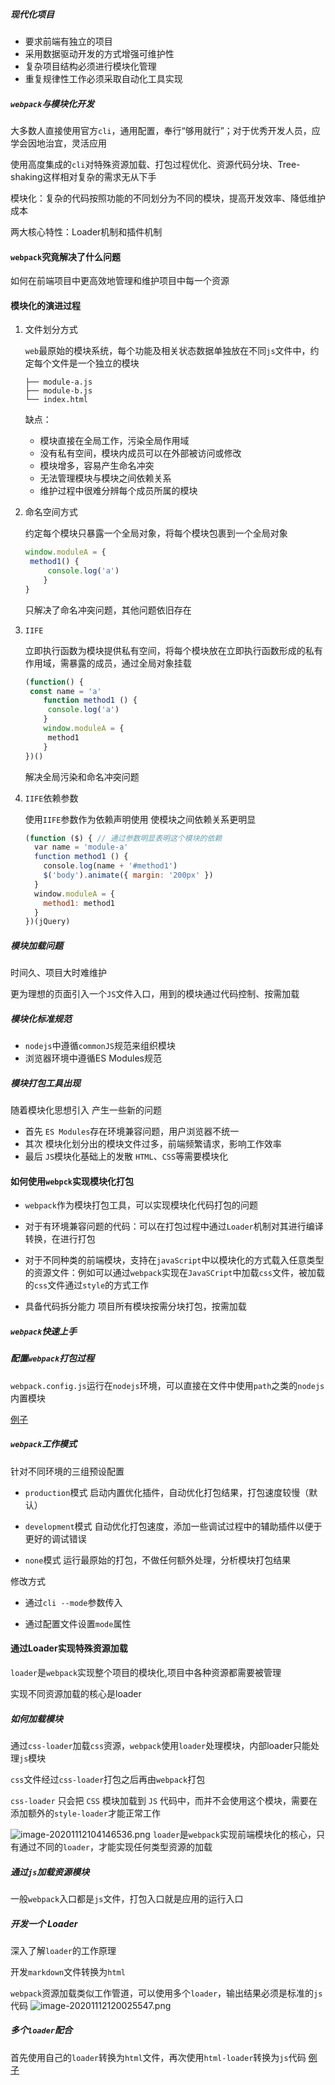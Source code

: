 ##### 现代化项目

- 要求前端有独立的项目
- 采用数据驱动开发的方式增强可维护性
- 复杂项目结构必须进行模块化管理
- 重复规律性工作必须采取自动化工具实现

##### `webpack`与模块化开发

大多数人直接使用官方`cli`，通用配置，奉行“够用就行”；对于优秀开发人员，应学会因地治宜，灵活应用

使用高度集成的`cli`对特殊资源加载、打包过程优化、资源代码分块、Tree-shaking这样相对复杂的需求无从下手

模块化：复杂的代码按照功能的不同划分为不同的模块，提高开发效率、降低维护成本

两大核心特性：Loader机制和插件机制

#### `webpack`究竟解决了什么问题

如何在前端项目中更高效地管理和维护项目中每一个资源

#### 模块化的演进过程

1. 文件划分方式

   `web`最原始的模块系统，每个功能及相关状态数据单独放在不同`js`文件中，约定每个文件是一个独立的模块

       ├── module-a.js
       ├── module-b.js
       └── index.html

   缺点：

   - 模块直接在全局工作，污染全局作用域
   - 没有私有空间，模块内成员可以在外部被访问或修改
   - 模块增多，容易产生命名冲突
   - 无法管理模块与模块之间依赖关系
   - 维护过程中很难分辨每个成员所属的模块

2. 命名空间方式

   约定每个模块只暴露一个全局对象，将每个模块包裹到一个全局对象

   ```js
   window.moduleA = {
   	method1() {
   		console.log('a')
       }
   }
   ```

   只解决了命名冲突问题，其他问题依旧存在

3. `IIFE`

   立即执行函数为模块提供私有空间，将每个模块放在立即执行函数形成的私有作用域，需暴露的成员，通过全局对象挂载

   ```js
   (function() {
   	const name = 'a'
       function method1 () {
   		console.log('a')
       }
       window.moduleA = {
   		method1
       }
   })()
   ```

   解决全局污染和命名冲突问题

4. `IIFE`依赖参数

   使用`IIFE`参数作为依赖声明使用 使模块之间依赖关系更明显

   ```js
   (function ($) { // 通过参数明显表明这个模块的依赖
     var name = 'module-a'
     function method1 () {
       console.log(name + '#method1')
       $('body').animate({ margin: '200px' })
     }
     window.moduleA = {
       method1: method1
     }
   })(jQuery)
   ```

##### 模块加载问题

时间久、项目大时难维护

更为理想的页面引入一个`JS`文件入口，用到的模块通过代码控制、按需加载

##### 模块化标准规范

- `nodejs`中遵循`commonJS`规范来组织模块
- 浏览器环境中遵循ES Modules规范

##### 模块打包工具出现

随着模块化思想引入 产生一些新的问题

- 首先 `ES Modules`存在环境兼容问题，用户浏览器不统一
- 其次 模块化划分出的模块文件过多，前端频繁请求，影响工作效率
- 最后 `JS`模块化基础上的发散 `HTML`、`CSS`等需要模块化
#### 如何使用`webpck`实现模块化打包

*   `webpack`作为模块打包工具，可以实现模块化代码打包的问题

*   对于有环境兼容问题的代码：可以在打包过程中通过`Loader`机制对其进行编译转换，在进行打包

*   对于不同种类的前端模块，支持在`javaScript`中以模块化的方式载入任意类型的资源文件：例如可以通过`webpack`实现在`JavaSCript`中加载`css`文件，被加载的`css`文件通过`style`的方式工作

*   具备代码拆分能力 项目所有模块按需分块打包，按需加载

##### `webpack`快速上手

##### 配置`webpack`打包过程

`webpack.config.js`运行在`nodejs`环境，可以直接在文件中使用`path`之类的`nodejs`内置模块

[例子](https://github.com/wang1xiang/webpack-tutorial/tree/main/01entry-output)

##### `webpack`工作模式

针对不同环境的三组预设配置

*   `production`模式 启动内置优化插件，自动优化打包结果，打包速度较慢（默认）

*   `development`模式 自动优化打包速度，添加一些调试过程中的辅助插件以便于更好的调试错误

*   `none`模式 运行最原始的打包，不做任何额外处理，分析模块打包结果

修改方式

*   通过`cli --mode`参数传入

*   通过配置文件设置`mode`属性
#### 通过Loader实现特殊资源加载

`loader`是`webpack`实现整个项目的模块化,项目中各种资源都需要被管理

实现不同资源加载的核心是loader

##### 如何加载模块

通过`css-loader`加载`css`资源，`webpack`使用`loader`处理模块，内部loader只能处理`js`模块

`css`文件经过`css-loader`打包之后再由`webpack`打包

`css-loader` 只会把 `CSS` 模块加载到 `JS` 代码中，而并不会使用这个模块，需要在添加额外的`style-loader`才能正常工作

![image-20201112104146536.png](https://upload-images.jianshu.io/upload_images/24129137-28bf2406a531e3c5.png?imageMogr2/auto-orient/strip%7CimageView2/2/w/1240)
`loader`是`webpack`实现前端模块化的核心，只有通过不同的`loader`，才能实现任何类型资源的加载

##### 通过`js`加载资源模块

一般`webpack`入口都是`js`文件，打包入口就是应用的运行入口

##### 开发一个 Loader

深入了解`loader`的工作原理

开发`markdown`文件转换为`html`

`webpack`资源加载类似工作管道，可以使用多个`loader`，输出结果必须是标准的`js`代码
![image-20201112120025547.png](https://upload-images.jianshu.io/upload_images/24129137-3da8ca1cd22daac7.png?imageMogr2/auto-orient/strip%7CimageView2/2/w/1240)
##### 多个`loader`配合

首先使用自己的`loader`转换为`html`文件，再次使用`html-loader`转换为`js`代码
[例子](https://github.com/wang1xiang/webpack-tutorial/tree/main/02Loader%E6%9C%BA%E5%88%B6)
